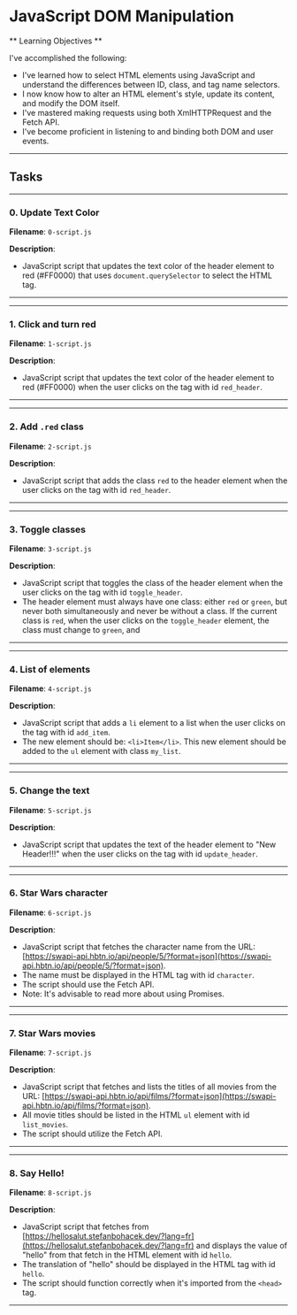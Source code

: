 # JavaScript DOM Manipulation

** Learning Objectives **

 I've accomplished the following:

- I've learned how to select HTML elements using JavaScript and understand the differences between ID, class, and tag name selectors.
- I now know how to alter an HTML element's style, update its content, and modify the DOM itself.
- I've mastered making requests using both XmlHTTPRequest and the Fetch API.
- I've become proficient in listening to and binding both DOM and user events.

---

## Tasks

---

### 0. Update Text Color
**Filename**: `0-script.js`

**Description**:
  - JavaScript script that updates the text color of the header element to red (#FF0000) that uses `document.querySelector` to select the HTML tag.

---

---

### 1. Click and turn red
**Filename**: `1-script.js`

**Description**:
  - JavaScript script that updates the text color of the header element to red (#FF0000) when the user clicks on the tag with id `red_header`.

---

---

### 2. Add `.red` class
**Filename**: `2-script.js`

**Description**:
  - JavaScript script that adds the class `red` to the header element when the user clicks on the tag with id `red_header`.

---

---

### 3. Toggle classes
**Filename**: `3-script.js`

**Description**:
  - JavaScript script that toggles the class of the header element when the user clicks on the tag with id `toggle_header`.
  - The header element must always have one class: either `red` or `green`, but never both simultaneously and never be without a class. If the current class is `red`, when the user clicks on the `toggle_header` element, the class must change to `green`, and

---

---

### 4. List of elements
**Filename**: `4-script.js`

**Description**:
  - JavaScript script that adds a `li` element to a list when the user clicks on the tag with id `add_item`.
  - The new element should be: `<li>Item</li>`. This new element should be added to the `ul` element with class `my_list`.

---

---

### 5. Change the text
**Filename**: `5-script.js`

**Description**:
  - JavaScript script that updates the text of the header element to "New Header!!!" when the user clicks on the tag with id `update_header`.

---

---

### 6. Star Wars character
**Filename**: `6-script.js`

**Description**:
  - JavaScript script that fetches the character name from the URL: [https://swapi-api.hbtn.io/api/people/5/?format=json](https://swapi-api.hbtn.io/api/people/5/?format=json).
  - The name must be displayed in the HTML tag with id `character`.
  - The script should use the Fetch API.
  - Note: It's advisable to read more about using Promises.

---

---

### 7. Star Wars movies
**Filename**: `7-script.js`

**Description**:
  - JavaScript script that fetches and lists the titles of all movies from the URL: [https://swapi-api.hbtn.io/api/films/?format=json](https://swapi-api.hbtn.io/api/films/?format=json).
  - All movie titles should be listed in the HTML `ul` element with id `list_movies`.
  - The script should utilize the Fetch API.

---

---

### 8. Say Hello!
**Filename**: `8-script.js`

**Description**:
  - JavaScript script that fetches from [https://hellosalut.stefanbohacek.dev/?lang=fr](https://hellosalut.stefanbohacek.dev/?lang=fr) and displays the value of "hello" from that fetch in the HTML element with id `hello`.
  - The translation of "hello" should be displayed in the HTML tag with id `hello`.
  - The script should function correctly when it's imported from the `<head>` tag.

---
